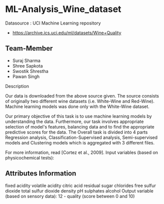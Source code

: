 # ML-Analysis_Wine_dataset

Datasource : UCI Machine Learning repository
- https://archive.ics.uci.edu/ml/datasets/Wine+Quality

## Team-Member
- Suraj Sharma
- Shree Sapkota
- Swostik Shrestha
- Pawan Singh

Description

Our data is downloaded from the above source given. The source consists of originally two different wine datasets (i.e. White-Wine and Red-Wine). Machine learning models was done only with the White-Wine dataset.

Our primary objective of this task is to use machine learning models by understanding the data. Furthermore, our task involves appropriate selection of model's features, balancing data and to find the appropriate predictive scores for the data. The Overall task is divided into 4 parts Regression analysis, Classification-Supervised analysis, Semi-supervised models and Clustering models which is aggregated with 3 different files.

For more information, read [Cortez et al., 2009]. Input variables (based on physicochemical tests):

## Attributes Information
fixed acidity
volatile acidity
citric acid
residual sugar
chlorides
free sulfur dioxide
total sulfur dioxide
density
pH
sulphates
alcohol
Output variable (based on sensory data): 12 - quality (score between 0 and 10)
